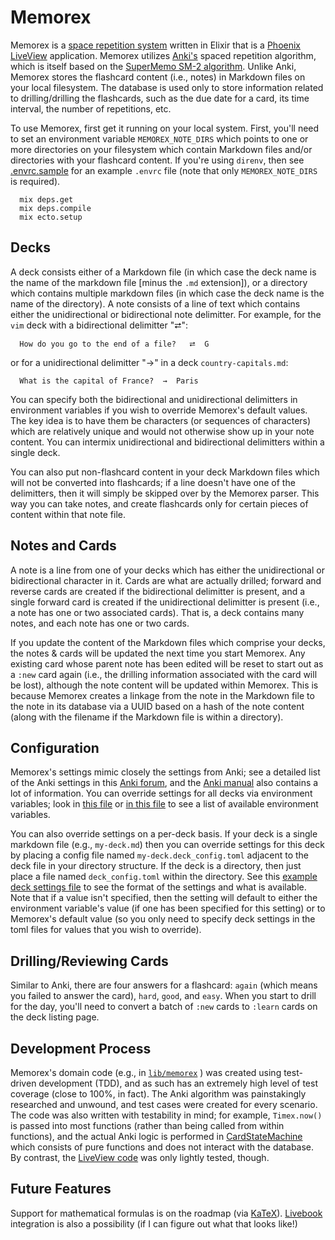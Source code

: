 #  Memorex

Memorex is a [space repetition system](https://en.wikipedia.org/wiki/Spaced_repetition) written in Elixir that is a [Phoenix LiveView](https://github.com/phoenixframework/phoenix_live_view) application.  Memorex utilizes [Anki's](https://apps.ankiweb.net/) spaced repetition algorithm, which is itself based on the [SuperMemo SM-2 algorithm](https://faqs.ankiweb.net/what-spaced-repetition-algorithm.html).  Unlike Anki, Memorex stores the flashcard content (i.e., notes) in Markdown files on your local filesystem.  The database is used only to store information related to drilling/drilling the flashcards, such as the due date for a card, its time interval, the number of repetitions, etc.

To use Memorex, first get it running on your local system.  First, you'll need to set an environment variable `MEMOREX_NOTE_DIRS` which points to one or more directories on your filesystem which contain Markdown files and/or directories with your flashcard content.  If you're using `direnv`, then see [.envrc.sample](https://github.com/woodward/memorex/blob/main/.envrc.sample) for an example `.envrc` file (note that only `MEMOREX_NOTE_DIRS` is required).

```
  mix deps.get
  mix deps.compile
  mix ecto.setup
```

## Decks

A deck consists either of a Markdown file (in which case the deck name is the name of the markdown file [minus the `.md` extension]), or a directory which contains multiple markdown files (in which case the deck name is the name of the directory).  A note consists of a line of text which contains either the unidirectional or bidirectional note delimitter. For example, for the `vim` deck with a bidirectional delimitter "⮂":

```
  How do you go to the end of a file?   ⮂  G
```

or for a unidirectional delimitter "→" in a deck `country-capitals.md`:

```
  What is the capital of France?  →  Paris
```

You can specify both the bidirectional and unidirectional delimitters in environment variables if you wish to override Memorex's default values.  The key idea is to have them be characters (or sequences of characters) which are relatively unique and would not otherwise show up in your note content.  You can intermix unidirectional and bidirectional delimitters within a single deck.

You can also put non-flashcard content in your deck Markdown files which will not be converted into flashcards; if a line doesn't have one of the delimitters, then it will simply be skipped over by the Memorex parser.  This way you can take notes, and create flashcards only for certain pieces of content within that note file.

## Notes and Cards

A note is a line from one of your decks which has either the unidirectional or bidirectional character in it.  Cards are what are actually drilled; forward and reverse cards are created if the bidirectional delimitter is present, and a single forward card is created if the unidirectional delimitter is present (i.e., a note has one or two associated cards).  That is, a deck contains many notes, and each note has one or two cards.

If you update the content of the Markdown files which comprise your decks, the notes & cards will be updated the next time you start Memorex.  Any existing card whose parent note has been edited will be reset to start out as a `:new` card again (i.e., the drilling information associated with the card will be lost), although the note content will be updated within Memorex.  This is because Memorex creates a linkage from the note in the Markdown file to the note in its database via a UUID based on a hash of the note content (along with the filename if the Markdown file is within a directory).

## Configuration

Memorex's settings mimic closely the settings from Anki; see a detailed list of the Anki settings in this [Anki forum](https://forums.ankiweb.net/t/deck-options-explained/213), and the [Anki manual](https://docs.ankiweb.net/deck-options.html) also contains a lot of information. You can override settings for all decks via environment variables; look in [this file](https://github.com/woodward/memorex/blob/main/.envrc.sample) or [in this file](https://github.com/woodward/memorex/blob/main/config/runtime.exs) to see a list of available environment variables. 

You can also override settings on a per-deck basis.  If your deck is a single markdown file (e.g., `my-deck.md`) then you can override settings for this deck by placing a config file named `my-deck.deck_config.toml` adjacent to the deck file in your directory structure.  If the deck is a directory, then just place a file named `deck_config.toml` within the directory.  See this [example deck settings file](https://github.com/woodward/memorex/blob/main/deck_config.example.toml) to see the format of the settings and what is available.  Note that if a value isn't specified, then the setting will default to either the environment variable's value (if one has been specified for this setting) or to Memorex's default value (so you only need to specify deck settings in the toml files for values that you wish to override).

## Drilling/Reviewing Cards

Similar to Anki, there are four answers for a flashcard: `again` (which means you failed to answer the card), `hard`, `good`, and `easy`.  When you start to drill for the day, you'll need to convert a batch of `:new` cards to `:learn` cards on the deck listing page.

## Development Process

Memorex's domain code (e.g., in [`lib/memorex`](https://github.com/woodward/memorex/tree/main/lib/memorex) ) was created using test-driven development (TDD), and as such has an extremely high level of test coverage (close to 100%, in fact). The Anki algorithm was painstakingly researched and unwound, and test cases were created for every scenario.  The code was also written with testability in mind; for example, `Timex.now()` is passed into most functions (rather than being called from within functions), and the actual Anki logic is performed in [CardStateMachine](https://github.com/woodward/memorex/blob/main/lib/memorex/scheduler/card_state_machine.ex) which consists of pure functions and does not interact with the database.  By contrast, the [LiveView code](https://github.com/woodward/memorex/tree/main/lib/memorex_web) was only lightly tested, though.

## Future Features

Support for mathematical formulas is on the roadmap (via [KaTeX](https://katex.org/)).  [Livebook](https://github.com/livebook-dev/livebook) integration is also a possibility (if I can figure out what that looks like!)
